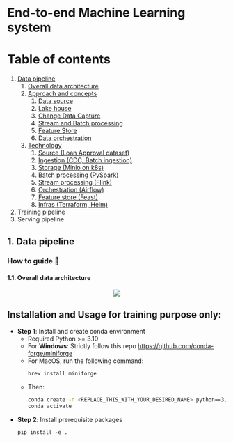 # End-to-end Machine Learning system

# Table of contents
1. [Data pipeline](#1-data-pipeline)
   1. [Overall data architecture](#11-overall-data-architecture)
   2. [Approach and concepts]()
       1. [Data source]()
       2. [Lake house]()
       3. [Change Data Capture]()
       4. [Stream and Batch processing]()
       5. [Feature Store]()
       6. [Data orchestration]()
   3. [Technology]()
       1. [Source (Loan Approval dataset)]()
       2. [Ingestion (CDC, Batch ingestion)]()
       3. [Storage (Minio on k8s)]()
       4. [Batch processing (PySpark)]()
       5. [Stream processing (Flink)]()
       6. [Orchestration (Airflow)]()
       7. [Feature store (Feast)]()
       8. [Infras (Terraform, Helm)]()
2. Training pipeline
3. Serving pipeline

## 1. Data pipeline
### How to guide 📖
#### 1.1. Overall data architecture
<p align="center">
  <img src="https://github.com/duongnguyen-dev/AutoMLFlow/blob/main/assets/overall_data_architecture.png" />
</p>


## Installation and Usage for training purpose only:
- **Step 1**: Install and create conda environment
    - Required Python >= 3.10
    - For **Windows**: Strictly follow this repo https://github.com/conda-forge/miniforge
    - For MacOS, run the following command:
        ```bash
        brew install miniforge
        ```
    - Then:
        ```bash
        conda create -n <REPLACE_THIS_WITH_YOUR_DESIRED_NAME> python==3.12
        conda activate 
        ```
- **Step 2**: Install prerequisite packages
    ```
    pip install -e .
    ```
